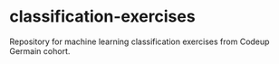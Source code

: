 # classification-exercises
Repository for machine learning classification exercises from Codeup Germain cohort.
